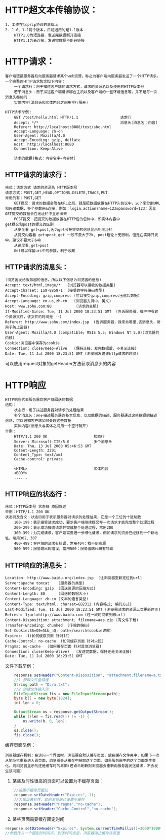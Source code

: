 # HTTP超文本传输协议：
    1. 工作在tcp/ip协议的基础上
    2. 1.0、1.1两个版本，目前通用的是1.1版本
        HTTP1.0为短连接，发送完数据断开连接
        HTTP1.1为长连接，发送完数据不断开链接


# HTTP请求：
    客户端链接服务器后向服务器请求某个web资源，称之为客户端向服务器发送了一个HTTP请求。一个完整的HTTP请求包含如下内容：
        一个请求行：用于描述客户端的请求方式，请求的资源名以及使用的HTTP版本号
        若干消息头：用于描述客户端请求哪台主机以及客户端的一些环境信息等，并不是每一次消息头都相同
        实体内容(消息头和实体内容之间用空行隔开)

    HTTP请求举例：
        GET /test/hello.html HTTP/1.1                   请求行
        Accept: */*                                     消息头(消息名：内容)
        Referer: http://localhost:8080/test/abc.html  
        Accept-Language: zh-cn
        User-Agent: Mozilla/4.0 
        Accept-Encoding: gzip, deflate  
        Host: http://localhost:8080
        Connection: Keep-Alive

        请求的数据(格式：内容名字=内容体)

## HTTP请求的请求行：
    格式：请求方式 请求的资源名 HTTP版本号
    请求方式：POST,GET,HEAD,OPTIONS,DELETE,TRACE,PUT
    常用的有：POST,GET
        GET提交：请求的数据会附在URL之后，就是把数据放置在HTTP头协议中，以？来分割URL和传输数据，多个参数用&连接，例如：login.action?name=123&password=123；因此GET提交的数据会在地址栏中显示出来
        POST提交：把提交的数据放置在HTTP包的包体中，即实体内容中
    get提交和post的提交的区别
        从安全看 get<post,因为get会把提交的信息显示到地址栏
        从提交内容看 get<post,get 一般不要大于2k, post理论上无限制，但是在实际开发中，建议不要大于64k
        从速度看,get>post
        Get可以保留uri中的参数，利于收藏

## HTTP请求的消息头：
    (浏览器发给服务器的信息，所以以下信息为浏览器的信息)
    Accept: text/html,image/*   (浏览器可以接收的数据类型)
    Accept-Charset: ISO-8859-1  (接受的字符编码类型)
    Accept-Encoding: gzip,compress (可以接受gzip,compress压缩后数据)
    Accept-Language: en-us,zh-cn   (浏览器支持中，英文)
    Host: www.sohu.com:80           (请求的主机)
    If-Modified-Since: Tue, 11 Jul 2000 18:23:51 GMT  (告诉服务器，缓冲中有这个资源文件，该文件的时间是···)
    Referer: http://www.sohu.com/index.jsp  (告诉服务器，我来自哪里,该消息头，常用于防止盗链)
    User-Agent: Mozilla/4.0 (compatible; MSIE 5.5; Windows NT 5.0)(浏览器的内核)
    Cookie:浏览器中保存的cookie
    Connection: close/Keep-Alive   (保持连接，发完数据后，不关闭连接)
    Date: Tue, 11 Jul 2000 18:23:51 GMT (浏览器发送该http请求的时间)
可以使用request对象的getHeader方法获取消息头的内容



# HTTP响应
    HTTP响应代表服务器向客户端回送的数据
    结构：
        状态行：用于描述服务器对请求的处理结果
        多个消息头：用于描述服务器的基本信息，以及数据的描述，服务器通过这些数据的描述信息，可以通知客户端如何处理这些数据
        实体内容(消息头与实体之间用一个空行隔开)
    举例：
        HTTP/1.1 200 OK                     状态行
        Server: Microsoft-IIS/5.0           多个消息头
        Date: Thu, 13 Jul 2000 05:46:53 GMT
        Cotent-Length: 2291
        Content_Type: text/xml
        Cache-control: private

        <HTML>                              实体内容
        <BODY>
        ......
## HTTP响应的状态行：
    格式：HTTP版本号 状态码 原因叙述
    举例：HTTP/1.1 200 OK  
    状态码及含义：状态码用于表示服务器对请求的处理结果，它是一个三位的十进制数
        100-199：表示接受请求成功，要求客户端继续提交写一次请求才能完成整个处理过程
        200-299：表示成功接收请求并完成整个处理过程，常用200
        300-399：为完成请求，客户端需要进一步细化请求，例如请求的资源已经移到一个新地址，常用302、307
        400-499：客户端的请求有错误，常用404：找不到资源
        500-599：服务端出现错误，常用500：服务器端代码有错误
## HTTP响应的消息头：
    Location: http://www.baidu.org/index.jsp  (让浏览器重新定位到url)
    Server:apache tomcat    (服务器的类型)
    Content-Encoding: gzip  (回送资源的压缩方式)
    Content-Length: 80      (回送的数据大小)
    Content-Language: zh-cn (文本的语言类型)
    Content-Type: text/html; charset=GB2312 (内容格式; 编码方式)
    Last-Modified: Tue, 11 Jul 2000 18:23:51 GMT (浏览器请求的资源上次更新时间)
    Refresh: 1;url=http://www.baidu.com (过一段时间转到该url)
    Content-Disposition: attachment; filename=aaa.zip (有文件下载)
    Transfer-Encoding: chunked  (传输的编码)
    Set-Cookie:SS=Q0=5Lb_nQ; path=/search(cookie详解)
    Expires: -1(如何缓存页面 针对IE)
    Cache-Control: no-cache  (如何缓存页面 针对火狐)
    Pragma: no-cache   (如何缓存页面 针对其他浏览器)
    Connection: close(Keep-Alive)   (发送完数据，保持还是关闭连接)
    Date: Tue, 11 Jul 2000 18:23:51 GMT
文件下载举例：
```java
    response.setHeader("Content-Disposition", "attachment;filename=a.txt");
    //1 获取文件全路径
    String path = "D:/a.txt";
    //2 创建文件输入流
    FileInputStream fis = new FileInputStream(path);
    byte b[] = new byte[1024];
    int len = 0;

    OutputStream os = response.getOutputStream();
    while ((len = fis.read()) != -1) {
        os.write(b, 0, len);
    }
    os.close();
    fis.close();
```
缓存页面举例：

    浏览器缓存机制：在访问一个界面时，浏览器会默认缓存页面，放在缓存文件夹中，如果下一次从地址栏重新进入该页面，浏览器会从缓存中获取这个页面。如果服务器中的这个页面发生变化，则浏览器显示的还是缓存时的界面(若点击刷新则浏览器会重新向服务器发送请求，不会发生该问题)
1. 某些及时性很高的页面可以设置为不缓存页面：
```java
    //设置不缓存页面IE
    response.setDateHeader("Expires",-1);
    //为保证兼容性，其他浏览器也设置不缓存
    response.setHeader("Pragma","no-cache");
    response.setHeader("Cache-Control","no-cache");
```
2. 某些页面需要缓存固定时间
```java
response.setDateHeader("Expires", System.currentTimeMillis()+3600*1000*24);
//参数传入一个固定的时间点，到该时间点后，浏览器停止缓存该页面
```


